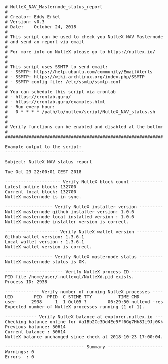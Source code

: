 <pre>
# NulleX_NAV_Masternode_status_report
#
# Creator: Eddy Erkel
# Version: v0.3
# Date:    October 24, 2018
#
# This script can be used to check you NulleX NAV Masternode status
# and send an report via email
# 
# For more info on NulleX please go to https://nullex.io/
#
#
# This script uses SSMTP to send email:
# - SSMTP: https://help.ubuntu.com/community/EmailAlerts
# - SSMTP: https://wiki.archlinux.org/index.php/SSMTP
# - SSMTP config file: /etc/ssmtp/ssmtp.conf
#
# You can schedule this script via crontab
# - https://crontab.guru/
# - https://crontab.guru/examples.html
# - Run every hour:
#   0 * * * * /path/to/nullex/script/NulleX_NAV_status.sh
#
#
# Verify functions can be enabled and disabled at the bottom of this script
#
####################################################################################################

Example output to the script:
------------------------------

Subject: NulleX NAV status report

Tue Oct 23 22:00:01 CEST 2018

--------------------- Verify NulleX block count ----------------------
Latest online block: 132700
Current local block: 132700
NulleX masternode is in sync.

------------------ Verify NulleX installer version -------------------
NulleX masternode github installer version: 1.0.6
NulleX masternode local installed version : 1.0.6
NulleX masternode installer version is correct.

-------------------- Verify NulleX wallet version --------------------
Github wallet version: 1.3.6.1
Local wallet version : 1.3.6.1
NulleX wallet version is correct.

------------------ Verify NulleX masternode status -------------------
NulleX masternode status is OK.

---------------------- Verify NulleX process ID ----------------------
PID file /home/user/.nullexqt/NulleXd.pid exists.
Process ID: 2938

------------- Verify number of running NulleX processes --------------
UID        PID  PPID  C STIME TTY          TIME CMD
user      2938     1  1 Oct05 ?        06:29:50 nullexd -resync
Expected number of NulleX processes running (1 of 1).

------------ Verify NulleX balance at explorer.nullex.io -------------
Checking balance online for Aa1Bb2Cc3Dd4Ee5Ff6Gg7Hh8Ii9Jj0KkLl
Previous balance: 50614
Current balance : 50614
NulleX balance unchanged since check at 2018-10-23 17:00:04.

------------------------------ Summary -------------------------------
Warnings: 0
Errors  : 0

</pre>
